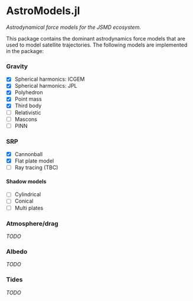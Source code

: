 # AstroModels.jl

_Astrodynamical force models for the JSMD ecosystem._

This package contains the dominant astrodynamics force models that are used to model satellite trajectories.
The following models are implemented in the package:

### Gravity
- [x] Spherical harmonics: ICGEM
- [x] Spherical harmonics: JPL
- [x] Polyhedron
- [x] Point mass
- [x] Third body
- [ ] Relativistic
- [ ] Mascons
- [ ] PINN

### SRP
- [x] Cannonball
- [x] Flat plate model
- [ ] Ray tracing (TBC)

#### Shadow models
- [ ] Cylindrical
- [ ] Conical
- [ ] Multi plates

### Atmosphere/drag

*TODO*

### Albedo 

*TODO*

### Tides 

*TODO*
